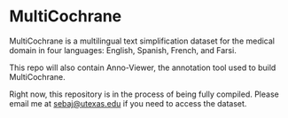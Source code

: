 # MultiCochrane

MultiCochrane is a multilingual text simplification dataset for the medical domain in four languages: English, Spanish, French, and Farsi. 

This repo will also contain Anno-Viewer, the annotation tool used to build MultiCochrane.

Right now, this repository is in the process of being fully compiled. Please email me at sebaj@utexas.edu if you need to access the dataset.
